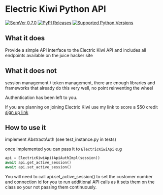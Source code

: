 # Electric Kiwi Python API

[![SemVer 0.7.0][img_version]][url_version]
[![PyPI Releases][img_pypi]][url_pypi]
[![Supported Python Versions][img_pyversions]][url_pyversions]

[img_version]: https://img.shields.io/static/v1.svg?label=SemVer&message=0.7.0&color=blue
[url_version]: https://pypi.org/project/electrickiwi-api/

[img_pypi]: https://img.shields.io/badge/PyPI-wheels-green.svg
[url_pypi]: https://pypi.org/project/electrickiwi-api/#files

[img_pyversions]: https://img.shields.io/pypi/pyversions/electrickiwi-api.svg
[url_pyversions]: https://pypi.python.org/pypi/electrickiwi-api

## What it does
Provide a simple API interface to the Electric Kiwi API and includes all endpoints available on the juice hacker site

## What it does not
session management / token management, there are enough libraries and frameworks that
already do this very well, no point reinventing the wheel

Authentication has been left to you. 

If you are planning on joining Electric Kiwi use my link to score a $50 credit
[sign up link](https://www.electrickiwi.co.nz/RAFaMwYjGd)


## How to use it

implement AbstractAuth (see test_instance.py in tests)

once implemented you can pass it to `ElectricKiwiApi`
e.g

```python
api = ElectricKiwiApi(ApiAuthImpl(session))
await api.get_active_session()
await api.set_active_session()
```

You will need to call api.set_active_session() 
to set the customer number and connection id for you to run additional API calls
as it sets them on the class so your not passing them continuously.
